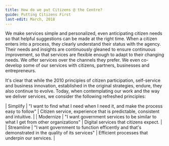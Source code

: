 ```yaml
---
title: How do we put Citizens @ the Centre?
guide: Putting Citizens First
last-edit: March, 2018
---
```


We make services simple and personalized, even anticipating citizen needs so that helpful suggestions can be made at the right time. When a citizen enters into a process, they clearly understand their status with the agency. Their needs and insights are continuously gleaned to ensure continuous improvement, so that services are flexible enough to adapt to their changing needs. We offer services over the channels they prefer. We even co-develop some of our services with citizens, partners, businesses and entrepreneurs.

It's clear that while the 2010 principles of citizen participation, self-service and business innovation, established in the original strategies, endure, they also continue to evolve. Today, when contemplating our work and the way we deliver services, we consider the following refreshed principles:

| Simplify  | "I want to find what I need when I need it, and make the process easy to follow" | Citizen service, experience that is predictable, consistent and intuitive. |
| Modernize  | "I want government services to be similar to what I get from other organizations"  | Digital services that citizens expect.  |
| Streamline  | "I want government to function efficently and that's demonstrated in the quality of its services"  | Efficient processes that underpin our services.  |
